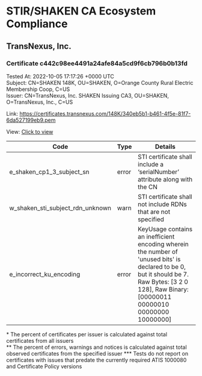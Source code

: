 # STIR/SHAKEN CA Ecosystem Compliance
## TransNexus, Inc.

### Certificate c442c98ee4491a24afe84a5cd9f6cb796b0b13fd
Tested At: 2022-10-05 17:17:26 +0000 UTC\
Subject: CN=SHAKEN 148K, OU=SHAKEN, O=Orange County Rural Electric Membership Coop, C=US\
Issuer: CN=TransNexus\, Inc. SHAKEN Issuing CA3, OU=SHAKEN, O=TransNexus\, Inc., C=US

Link: https://certificates.transnexus.com/148K/340eb5b1-b461-4f5e-81f7-6da527199eb9.pem

View: [Click to view](https://understandingwebpki.com/?cert=MIIDDTCCArSgAwIBAgIQZf2fHIdoflcF%2BAljLpMrDzAKBggqhkjOPQQDAjBnMQswCQYDVQQGEwJVUzEZMBcGA1UEChMQVHJhbnNOZXh1cywgSW5jLjEPMA0GA1UECxMGU0hBS0VOMSwwKgYDVQQDEyNUcmFuc05leHVzLCBJbmMuIFNIQUtFTiBJc3N1aW5nIENBMzAeFw0yMjA3MDExNTMwNDlaFw0yMjA5MjkxNTMwNDhaMGsxCzAJBgNVBAYTAlVTMTUwMwYDVQQKEyxPcmFuZ2UgQ291bnR5IFJ1cmFsIEVsZWN0cmljIE1lbWJlcnNoaXAgQ29vcDEPMA0GA1UECxMGU0hBS0VOMRQwEgYDVQQDEwtTSEFLRU4gMTQ4SzBZMBMGByqGSM49AgEGCCqGSM49AwEHA0IABPF%2BR0eiP%2Bw4JVRRz%2BmZJG6WqzNsmsnY8U5LD9xJRDp88tQ8txLfG%2FUnVIuLCmPz6kk5PC7QjXguZvW0kpSPORSjggE8MIIBODAMBgNVHRMBAf8EAjAAMA4GA1UdDwEB%2FwQEAwIAgDAdBgNVHQ4EFgQUCab19HQtEStJySrqBcZMW74TGfwwHwYDVR0jBBgwFoAUu5beMRLN05aZhKQ2MGA811KBfScwFwYDVR0gBBAwDjAMBgpghkgBhv8JAQEDMIGmBgNVHR8EgZ4wgZswgZigOqA4hjZodHRwczovL2F1dGhlbnRpY2F0ZS1hcGkuaWNvbmVjdGl2LmNvbS9kb3dubG9hZC92MS9jcmyiWqRYMFYxFDASBgNVBAcMC0JyaWRnZXdhdGVyMQswCQYDVQQIDAJOSjETMBEGA1UEAwwKU1RJLVBBIENSTDELMAkGA1UEBhMCVVMxDzANBgNVBAoMBlNUSS1QQTAWBggrBgEFBQcBGgQKMAigBhYEMTQ4SzAKBggqhkjOPQQDAgNHADBEAiBaEBLHM7JRTDcPV5yVFbpif0s9RtqAxVXtocvBmU%2ByvQIgPcPDZAGknZFnvwZdda2LX4KFkuyUIyHP7WCXPWtvE6c%3D)


| Code | Type | Details |
|------|------|---------|
| e_shaken_cp1_3_subject_sn | error | STI certificate shall include a ‘serialNumber’ attribute along with the CN |
| w_shaken_sti_subject_rdn_unknown | warn | STI certificate shall not include RDNs that are not specified |
| e_incorrect_ku_encoding | error | KeyUsage contains an inefficient encoding wherein the number of 'unused bits' is declared to be 0, but it should be 7. Raw Bytes: [3 2 0 128], Raw Binary: [00000011 00000010 00000000 10000000] |

\* The percent of certificates per issuer is calculated against total certificates from all issuers\
\*\* The percent of errors, warnings and notices is calculated against total observed certificates from the specified issuer
\*\*\* Tests do not report on certificates with issues that predate the currently required ATIS 1000080 and Certificate Policy versions
